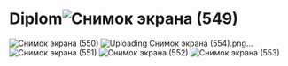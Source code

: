 # Diplom![Снимок экрана (549)](https://user-images.githubusercontent.com/90610084/206170361-16859f19-dcc1-4925-bdbc-df6568e4ac02.png)
![Снимок экрана (550)](https://user-images.githubusercontent.com/90610084/206170389-c9c9e87f-850f-4d41-bfd1-f10adfbdbef7.png)
![Uploading Снимок экрана (554).png…]()
![Снимок экрана (551)](https://user-images.githubusercontent.com/90610084/206170408-58cf018e-0d4f-46d9-92a5-f72fc5cff82c.png)
![Снимок экрана (552)](https://user-images.githubusercontent.com/90610084/206170411-e690fc3d-df0a-45e4-8263-cc86ec912db8.png)
![Снимок экрана (553)](https://user-images.githubusercontent.com/90610084/206170421-beb67a3c-f570-450a-883e-5fbc9e4491d7.png)
